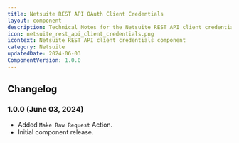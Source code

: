 ```yaml
---
title: Netsuite REST API OAuth Client Credentials
layout: component
description: Technical Notes for the Netsuite REST API client credentials component.
icon: netsuite_rest_api_client_credentials.png
icontext: Netsuite REST API client credentials component
category: Netsuite
updatedDate: 2024-06-03
ComponentVersion: 1.0.0
---
```


## Changelog

### 1.0.0 (June 03, 2024)

- Added `Make Raw Request` Action.
- Initial component release.
